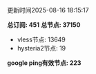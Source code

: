 更新时间2025-08-16 18:15:17

**总订阅: 451**
**总节点: 37150**
- vless节点: 13649
- hysteria2节点: 19

**google ping有效节点: 223**
